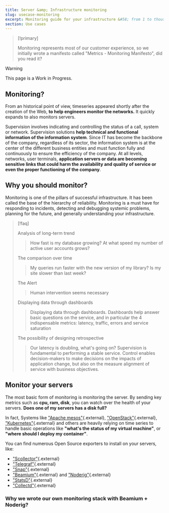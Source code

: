 ```yaml
---
title: Server &amp; Infrastructure monitoring
slug: usecase-monitoring
excerpt: Monitoring guide for your infrastructure &#58; from 1 to thousands of hosts
section: Use cases
---
```




> [!primary]
>
> Monitoring represents most of our customer experience, so we initially wrote a manifesto called "Metrics - Monitoring Manifesto", did you read it?
> 



> [!warning]
>
> This page is a Work in Progress.
> 


## Monitoring?
From an historical point of view, timeseries appeared shortly after the creation of the Web, **to help engineers monitor the networks.** It quickly expands to also monitors servers.

Supervision involves indicating and controlling the status of a call, system or network. Supervision solutions **help technical and functional information of the information system**. Since IT has become the backbone of the company, regardless of its sector, the information system is at the center of the different business entities and must function fully and continuously to ensure the efficiency of the company. At all levels, networks, user terminals, **application servers or data are becoming sensitive links that could harm the availability and quality of service or even the proper functioning of the company**.


## Why you should monitor?
Monitoring is one of the pillars of successful infrastructure. It has been called the base of the hierarchy of reliability. Monitoring is a must have for responding to incidents, detecting and debugging systemic problems, planning for the future, and generally understanding your infrastructure.


> [!faq]
>
> Analysis of long-term trend
>> 
>> How fast is my database growing? At what speed my number of active user accounts grows?
>> 
>> 
> The comparison over time
>> 
>> My queries run faster with the new version of my library? Is my site slower than last week?
>> 
>> 
> The Alert
>> 
>> Human intervention seems necessary
>> 
>> 
> Displaying data through dashboards
>> 
>> Displaying data through dashboards. Dashboards help answer basic questions on the service, and in particular the 4 indispensable metrics: latency, traffic, errors and service saturation
>> 
>> 
> The possibility of designing retrospective
>> 
>> Our latency is doubling, what's going on? Supervision is fundamental to performing a stable service. Control enables decision-makers to make decisions on the impacts of application change, but also on the measure alignment of service with business objectives.
>> 
>> 
>

## Monitor your servers
The most basic form of monitoring is monitoring the server. By sending key metrics such as **cpu, ram, disk**, you can watch over the health of your servers. **Does one of my servers has a disk full?**

In fact, Systems like ["Apache mesos"](http://mesos.apache.org/){.external}, ["OpenStack"](https://www.openstack.org/){.external}, ["Kubernetes"](https://kubernetes.io/){.external} and others are heavily relying on time series to handle basic operations like **"what's the status of my virtual machine"**, or **"where should I deploy my container"**.

You can find numerous Open Source exporters to install on your servers, like:

- ["Scollector"](http://bosun.org/scollector/){.external}
- ["Telegraf"](http://bosun.org/scollector/){.external}
- ["Snap"](http://snap-telemetry.io/){.external}
- ["Beamium"](https://github.com/ovh/beamium){.external} and ["Noderig"](https://github.com/ovh/noderig){.external}
- ["StatsD"](https://github.com/etsy/statsd){.external}
- ["Collectd"](https://collectd.org/){.external}


### Why we wrote our own monitoring stack with Beamium + Noderig?